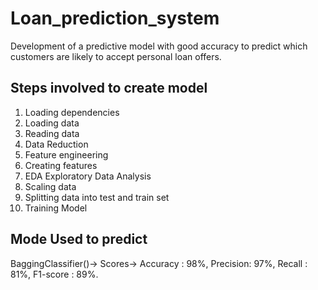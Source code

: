 # Loan_prediction_system
Development of a predictive model with good accuracy to predict which customers are likely to accept personal loan offers.

## Steps involved to create model
1) Loading dependencies
2) Loading data
3) Reading data
4) Data Reduction
5) Feature engineering
6) Creating features
7) EDA Exploratory Data Analysis
8) Scaling data
9) Splitting data into test and train set
10) Training Model

## Mode Used to predict 
   BaggingClassifier()->
   Scores->
   Accuracy : 98%,
   Precision: 97%,
   Recall   : 81%,
   F1-score : 89%.
